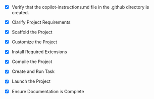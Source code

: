 <!-- Use this file to provide workspace-specific custom instructions to Copilot. For more details, visit https://code.visualstudio.com/docs/copilot/copilot-customization#_use-a-githubcopilotinstructionsmd-file -->
- [x] Verify that the copilot-instructions.md file in the .github directory is created.

- [x] Clarify Project Requirements
	<!-- React/Next.js project for Partani Eye Care with orange/white theme -->

- [x] Scaffold the Project
	<!-- Next.js project created with TypeScript, Tailwind CSS, and App Router -->

- [x] Customize the Project
	<!-- Created beautiful eye clinic website with orange/white theme, all components, and Google Maps integration -->

- [x] Install Required Extensions
	<!-- No additional extensions required for this project -->

- [x] Compile the Project
	<!-- Project compiled successfully with no errors -->

- [x] Create and Run Task
	<!-- Development server task created and running on http://localhost:3000 -->

- [x] Launch the Project
	<!-- Project is running on http://localhost:3000 -->

- [x] Ensure Documentation is Complete
	<!-- README.md updated with comprehensive project information and copilot-instructions.md exists -->
